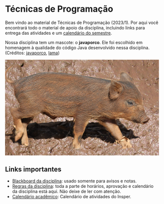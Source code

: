 # Técnicas de Programação

Bem vindo ao material de Técnicas de Programação (2023/1). Por aqui você encontrará todo o material de apoio da disciplina, incluindo links para entrega das atividades e um [calendário do semestre](sobre.md#calendario-do-semestre).

Nossa disciplina tem um mascote: o **javaporco**. Ele foi escolhido em homenagem à qualidade do código Java desenvolvido nessa disciplina. (Créditos: [javaporco](https://flickr.com/photos/luizmrocha/4777371771), [lama](https://commons.wikimedia.org/wiki/File:Mud_closeup.jpg))

![](javaporco.png)

## Links importantes

* [Blackboard da disciplina](https://insper.blackboard.com/webapps/blackboard/execute/announcement?method=search&context=course&course_id=_42465_1&handle=cp_announcements&mode=cpview): usado somente para avisos e notas. 
* [Regras da disciplina](sobre.md): toda a parte de horários, aprovação e calendário da disciplina está aqui. Não deixe de ler com atenção.
* [Calendário acadêmico](https://www.insper.edu.br/portaldoaluno/wp-content/uploads/2023/01/CALEND%C3%81RIO-ACAD%C3%8AMICO-2023_CIECOMP_ALUNO-2A-3A-4A.pdf): Calendário de atividades do Insper.